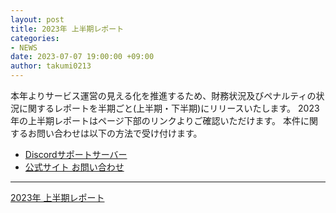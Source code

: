 ```yaml
---
layout: post
title: 2023年 上半期レポート
categories:
- NEWS
date: 2023-07-07 19:00:00 +09:00
author: takumi0213
---
```

本年よりサービス運営の見える化を推進するため、財務状況及びペナルティの状況に関するレポートを半期ごと(上半期・下半期)にリリースいたします。
2023年の上半期レポートはページ下部のリンクよりご確認いただけます。
本件に関するお問い合わせは以下の方法で受け付けます。

- <a href="{{site.url}}/discord" class="a-orange">Discordサポートサーバー</a>
- <a href="{{site.url}}/contact" class="a-orange">公式サイト お問い合わせ</a>

---
<a href="{{site.url}}/pdf/report/2023-1st-half.pdf" class="a-orange">2023年 上半期レポート</a>
